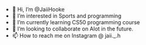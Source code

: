 - 👋 Hi, I’m @JaiiHooke
- 👀 I’m interested in Sports and programming
- 🌱 I’m currently learning CS50 programming course
- 💞️ I’m looking to collaborate on Alot in the future.
- 📫 How to reach me on Instagram @ jaii._.h

<!---
JaiiHooke/JaiiHooke is a ✨ special ✨ repository because its `README.md` (this file) appears on your GitHub profile.
You can click the Preview link to take a look at your changes.
--->

